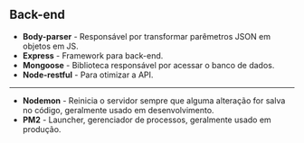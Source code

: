 ## Back-end

- **Body-parser** - Responsável por transformar parêmetros JSON em objetos em JS.
- **Express** - Framework para back-end.
- **Mongoose** - Biblioteca responsável por acessar o banco de dados.
- **Node-restful** - Para otimizar a API.
****
- **Nodemon** - Reinicia o servidor sempre que alguma alteração for salva no código, geralmente usado em desenvolvimento.
- **PM2** - Launcher, gerenciador de processos, geralmente usado em produção.